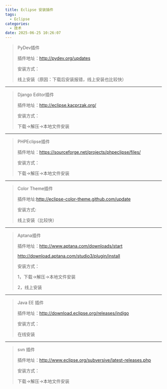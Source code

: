 ```yaml
---
title: Eclipse 安装插件
tags:
  - Eclipse
categories:
  - 技术
date: 2025-06-25 10:26:07
---
```


> PyDev插件
>
> 插件地址：http://pydev.org/updates
>
> 安装方式：
>
> 线上安装（原因：下载后安装报错，线上安装也比较快）

---

> Django Editor插件
>
> 插件地址：http://eclipse.kacprzak.org/
>
> 安装方式：
>
> 下载->解压->本地文件安装

---

> PHPEclipse插件
>
> 插件地址：https://sourceforge.net/projects/phpeclipse/files/
>
> 安装方式：
>
> 下载->解压->本地文件安装

---

> Color Theme插件
>
> 插件地址:http://eclipse-color-theme.github.com/update
>
> 安装方式:
>
> 线上安装（比较快）

---

> Aptana插件
>
> 插件地址：http://www.aptana.com/downloads/start
>
> http://download.aptana.com/studio3/plugin/install
>
> 安装方式：
>
> 1，下载->解压->本地文件安装
>
> 2，线上安装

---

> Java EE 插件
>
> 插件地址：http://download.eclipse.org/releases/indigo
>
> 安装方式：
>
> 在线安装

---

> svn 插件
>
> 插件地址：http://www.eclipse.org/subversive/latest-releases.php
>
> 安装方式：
>
> 下载->解压->本地文件安装

